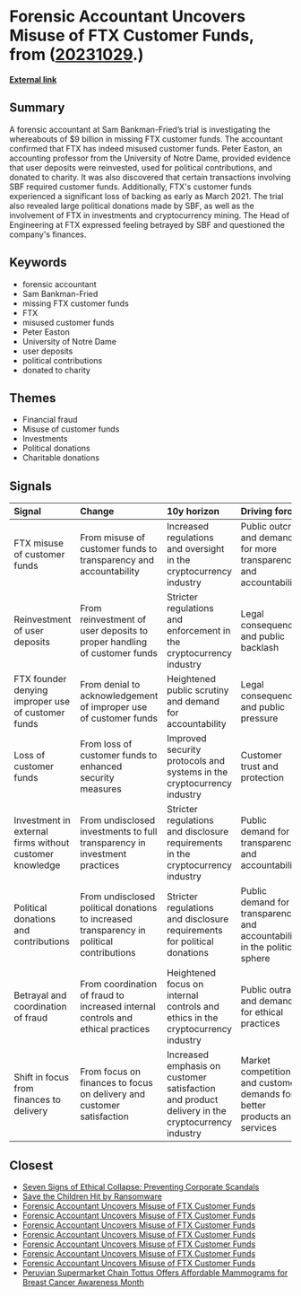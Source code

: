 # __Forensic Accountant Uncovers Misuse of FTX Customer Funds__, from ([20231029](https://kghosh.substack.com/p/20231029).)

__[External link](https://gizmodo.com/sbf-made-billions-disappear-forensic-accountant-found-1850942819)__



## Summary

A forensic accountant at Sam Bankman-Fried’s trial is investigating the whereabouts of $9 billion in missing FTX customer funds. The accountant confirmed that FTX has indeed misused customer funds. Peter Easton, an accounting professor from the University of Notre Dame, provided evidence that user deposits were reinvested, used for political contributions, and donated to charity. It was also discovered that certain transactions involving SBF required customer funds. Additionally, FTX's customer funds experienced a significant loss of backing as early as March 2021. The trial also revealed large political donations made by SBF, as well as the involvement of FTX in investments and cryptocurrency mining. The Head of Engineering at FTX expressed feeling betrayed by SBF and questioned the company's finances.

## Keywords

* forensic accountant
* Sam Bankman-Fried
* missing FTX customer funds
* FTX
* misused customer funds
* Peter Easton
* University of Notre Dame
* user deposits
* political contributions
* donated to charity

## Themes

* Financial fraud
* Misuse of customer funds
* Investments
* Political donations
* Charitable donations

## Signals

| Signal                                                  | Change                                                                                    | 10y horizon                                                                                     | Driving force                                                             |
|:--------------------------------------------------------|:------------------------------------------------------------------------------------------|:------------------------------------------------------------------------------------------------|:--------------------------------------------------------------------------|
| FTX misuse of customer funds                            | From misuse of customer funds to transparency and accountability                          | Increased regulations and oversight in the cryptocurrency industry                              | Public outcry and demand for more transparency and accountability         |
| Reinvestment of user deposits                           | From reinvestment of user deposits to proper handling of customer funds                   | Stricter regulations and enforcement in the cryptocurrency industry                             | Legal consequences and public backlash                                    |
| FTX founder denying improper use of customer funds      | From denial to acknowledgement of improper use of customer funds                          | Heightened public scrutiny and demand for accountability                                        | Legal consequences and public pressure                                    |
| Loss of customer funds                                  | From loss of customer funds to enhanced security measures                                 | Improved security protocols and systems in the cryptocurrency industry                          | Customer trust and protection                                             |
| Investment in external firms without customer knowledge | From undisclosed investments to full transparency in investment practices                 | Stricter regulations and disclosure requirements in the cryptocurrency industry                 | Public demand for transparency and accountability                         |
| Political donations and contributions                   | From undisclosed political donations to increased transparency in political contributions | Stricter regulations and disclosure requirements for political donations                        | Public demand for transparency and accountability in the political sphere |
| Betrayal and coordination of fraud                      | From coordination of fraud to increased internal controls and ethical practices           | Heightened focus on internal controls and ethics in the cryptocurrency industry                 | Public outrage and demand for ethical practices                           |
| Shift in focus from finances to delivery                | From focus on finances to focus on delivery and customer satisfaction                     | Increased emphasis on customer satisfaction and product delivery in the cryptocurrency industry | Market competition and customer demands for better products and services  |

## Closest

* [Seven Signs of Ethical Collapse: Preventing Corporate Scandals](45854362019860740951c83df1c7122e)
* [Save the Children Hit by Ransomware](5c52b32dd5324bcb38ab72b1ebd5d61b)
* [Forensic Accountant Uncovers Misuse of FTX Customer Funds](17ba5a58a46a82b87b07d34fc928493e)
* [Forensic Accountant Uncovers Misuse of FTX Customer Funds](17ba5a58a46a82b87b07d34fc928493e)
* [Forensic Accountant Uncovers Misuse of FTX Customer Funds](17ba5a58a46a82b87b07d34fc928493e)
* [Forensic Accountant Uncovers Misuse of FTX Customer Funds](17ba5a58a46a82b87b07d34fc928493e)
* [Forensic Accountant Uncovers Misuse of FTX Customer Funds](17ba5a58a46a82b87b07d34fc928493e)
* [Forensic Accountant Uncovers Misuse of FTX Customer Funds](17ba5a58a46a82b87b07d34fc928493e)
* [Forensic Accountant Uncovers Misuse of FTX Customer Funds](17ba5a58a46a82b87b07d34fc928493e)
* [Peruvian Supermarket Chain Tottus Offers Affordable Mammograms for Breast Cancer Awareness Month](f13bf6b21086443fb7327c8d564b9854)